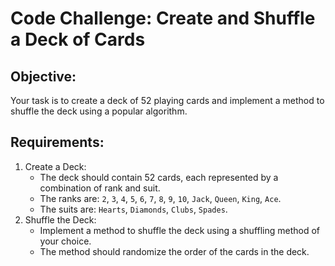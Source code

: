 # Code Challenge: Create and Shuffle a Deck of Cards

## Objective:

Your task is to create a deck of 52 playing cards and implement a method to shuffle the deck using a popular algorithm.

## Requirements:

1. Create a Deck:
   * The deck should contain 52 cards, each represented by a combination of rank and suit.
   * The ranks are: `2`, `3`, `4`, `5`, `6`, `7`, `8`, `9`, `10`, `Jack`, `Queen`, `King`, `Ace`.
   * The suits are: `Hearts`, `Diamonds`, `Clubs`, `Spades`.
2. Shuffle the Deck:
   * Implement a method to shuffle the deck using a shuffling method of your choice.
   * The method should randomize the order of the cards in the deck.